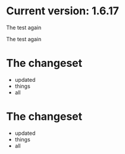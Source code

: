 Current version: 1.6.17
=========================












The test again

The test again

The changeset
===========
- updated
- things
- all

The changeset
===========
- updated
- things
- all





